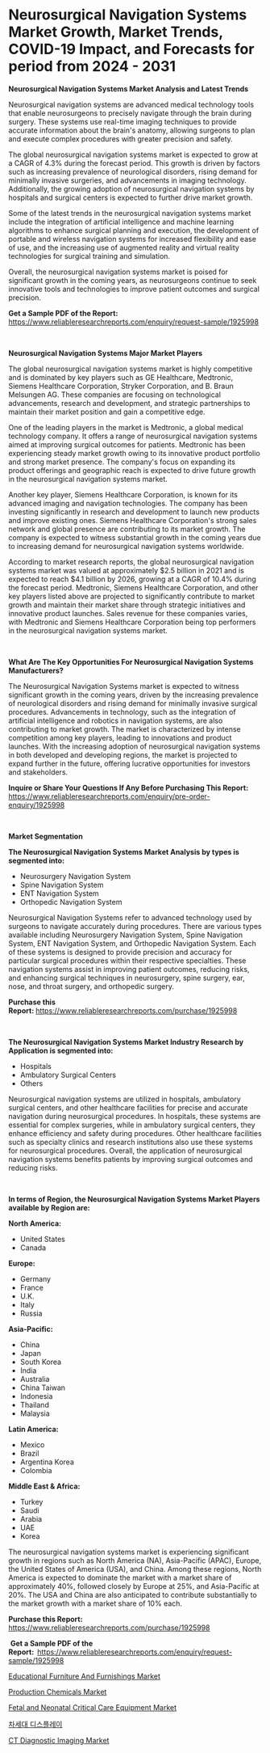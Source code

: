 <p><h1>Neurosurgical Navigation Systems Market Growth, Market Trends, COVID-19 Impact, and Forecasts for period from 2024 - 2031</h1></p><p><strong>Neurosurgical Navigation Systems Market Analysis and Latest Trends</strong></p>
<p><p>Neurosurgical navigation systems are advanced medical technology tools that enable neurosurgeons to precisely navigate through the brain during surgery. These systems use real-time imaging techniques to provide accurate information about the brain's anatomy, allowing surgeons to plan and execute complex procedures with greater precision and safety.</p><p>The global neurosurgical navigation systems market is expected to grow at a CAGR of 4.3% during the forecast period. This growth is driven by factors such as increasing prevalence of neurological disorders, rising demand for minimally invasive surgeries, and advancements in imaging technology. Additionally, the growing adoption of neurosurgical navigation systems by hospitals and surgical centers is expected to further drive market growth.</p><p>Some of the latest trends in the neurosurgical navigation systems market include the integration of artificial intelligence and machine learning algorithms to enhance surgical planning and execution, the development of portable and wireless navigation systems for increased flexibility and ease of use, and the increasing use of augmented reality and virtual reality technologies for surgical training and simulation.</p><p>Overall, the neurosurgical navigation systems market is poised for significant growth in the coming years, as neurosurgeons continue to seek innovative tools and technologies to improve patient outcomes and surgical precision.</p></p>
<p><strong>Get a Sample PDF of the Report:&nbsp;</strong> <a href="https://www.reliableresearchreports.com/enquiry/request-sample/1925998">https://www.reliableresearchreports.com/enquiry/request-sample/1925998</a></p>
<p>&nbsp;</p>
<p><strong>Neurosurgical Navigation Systems Major Market Players</strong></p>
<p><p>The global neurosurgical navigation systems market is highly competitive and is dominated by key players such as GE Healthcare, Medtronic, Siemens Healthcare Corporation, Stryker Corporation, and B. Braun Melsungen AG. These companies are focusing on technological advancements, research and development, and strategic partnerships to maintain their market position and gain a competitive edge.</p><p>One of the leading players in the market is Medtronic, a global medical technology company. It offers a range of neurosurgical navigation systems aimed at improving surgical outcomes for patients. Medtronic has been experiencing steady market growth owing to its innovative product portfolio and strong market presence. The company's focus on expanding its product offerings and geographic reach is expected to drive future growth in the neurosurgical navigation systems market.</p><p>Another key player, Siemens Healthcare Corporation, is known for its advanced imaging and navigation technologies. The company has been investing significantly in research and development to launch new products and improve existing ones. Siemens Healthcare Corporation's strong sales network and global presence are contributing to its market growth. The company is expected to witness substantial growth in the coming years due to increasing demand for neurosurgical navigation systems worldwide.</p><p>According to market research reports, the global neurosurgical navigation systems market was valued at approximately $2.5 billion in 2021 and is expected to reach $4.1 billion by 2026, growing at a CAGR of 10.4% during the forecast period. Medtronic, Siemens Healthcare Corporation, and other key players listed above are projected to significantly contribute to market growth and maintain their market share through strategic initiatives and innovative product launches. Sales revenue for these companies varies, with Medtronic and Siemens Healthcare Corporation being top performers in the neurosurgical navigation systems market.</p></p>
<p>&nbsp;</p>
<p><strong>What Are The Key Opportunities For Neurosurgical Navigation Systems Manufacturers?</strong></p>
<p><p>The Neurosurgical Navigation Systems market is expected to witness significant growth in the coming years, driven by the increasing prevalence of neurological disorders and rising demand for minimally invasive surgical procedures. Advancements in technology, such as the integration of artificial intelligence and robotics in navigation systems, are also contributing to market growth. The market is characterized by intense competition among key players, leading to innovations and product launches. With the increasing adoption of neurosurgical navigation systems in both developed and developing regions, the market is projected to expand further in the future, offering lucrative opportunities for investors and stakeholders.</p></p>
<p><strong>Inquire or Share Your Questions If Any Before Purchasing This Report:</strong> <a href="https://www.reliableresearchreports.com/enquiry/pre-order-enquiry/1925998">https://www.reliableresearchreports.com/enquiry/pre-order-enquiry/1925998</a></p>
<p>&nbsp;</p>
<p><strong>Market Segmentation</strong></p>
<p><strong>The Neurosurgical Navigation Systems Market Analysis by types is segmented into:</strong></p>
<p><ul><li>Neurosurgery Navigation System</li><li>Spine Navigation System</li><li>ENT Navigation System</li><li>Orthopedic Navigation System</li></ul></p>
<p><p>Neurosurgical Navigation Systems refer to advanced technology used by surgeons to navigate accurately during procedures. There are various types available including Neurosurgery Navigation System, Spine Navigation System, ENT Navigation System, and Orthopedic Navigation System. Each of these systems is designed to provide precision and accuracy for particular surgical procedures within their respective specialties. These navigation systems assist in improving patient outcomes, reducing risks, and enhancing surgical techniques in neurosurgery, spine surgery, ear, nose, and throat surgery, and orthopedic surgery.</p></p>
<p><strong>Purchase this Report:&nbsp;</strong><a href="https://www.reliableresearchreports.com/purchase/1925998">https://www.reliableresearchreports.com/purchase/1925998</a></p>
<p>&nbsp;</p>
<p><strong>The Neurosurgical Navigation Systems Market Industry Research by Application is segmented into:</strong></p>
<p><ul><li>Hospitals</li><li>Ambulatory Surgical Centers</li><li>Others</li></ul></p>
<p><p>Neurosurgical navigation systems are utilized in hospitals, ambulatory surgical centers, and other healthcare facilities for precise and accurate navigation during neurosurgical procedures. In hospitals, these systems are essential for complex surgeries, while in ambulatory surgical centers, they enhance efficiency and safety during procedures. Other healthcare facilities such as specialty clinics and research institutions also use these systems for neurosurgical procedures. Overall, the application of neurosurgical navigation systems benefits patients by improving surgical outcomes and reducing risks.</p></p>
<p>&nbsp;</p>
<p><strong>In terms of Region, the Neurosurgical Navigation Systems Market Players available by Region are:</strong></p>
<p>
    <p> <strong> North America: </strong>
        <ul>
            <li>United States</li>
            <li>Canada</li>
        </ul>
        </p> 
    <p> <strong> Europe: </strong>
        <ul>
            <li>Germany</li>
            <li>France</li>
            <li>U.K.</li>
            <li>Italy</li>
            <li>Russia</li>
        </ul>
        </p> 
    <p> <strong> Asia-Pacific: </strong>
        <ul>
            <li>China</li>
            <li>Japan</li>
            <li>South Korea</li>
            <li>India</li>
            <li>Australia</li>
            <li>China Taiwan</li>
            <li>Indonesia</li>
            <li>Thailand</li>
            <li>Malaysia</li>
        </ul>
        </p> 
    <p> <strong> Latin America: </strong>
        <ul>
            <li>Mexico</li>
            <li>Brazil</li>
            <li>Argentina Korea</li>
            <li>Colombia</li>
        </ul>
        </p> 
    <p> <strong> Middle East & Africa: </strong>
        <ul>
            <li>Turkey</li>
            <li>Saudi</li>
            <li>Arabia</li>
            <li>UAE</li>
            <li>Korea</li>
        </ul>
    </p>
    </p>
<p><p>The neurosurgical navigation systems market is experiencing significant growth in regions such as North America (NA), Asia-Pacific (APAC), Europe, the United States of America (USA), and China. Among these regions, North America is expected to dominate the market with a market share of approximately 40%, followed closely by Europe at 25%, and Asia-Pacific at 20%. The USA and China are also anticipated to contribute substantially to the market growth with a market share of 10% each.</p></p>
<p><strong>Purchase this Report: </strong><a href="https://www.reliableresearchreports.com/purchase/1925998">https://www.reliableresearchreports.com/purchase/1925998</a></p>
<p>&nbsp;<strong>Get a Sample PDF of the Report:&nbsp;&nbsp;</strong><a href="https://www.reliableresearchreports.com/enquiry/request-sample/1925998">https://www.reliableresearchreports.com/enquiry/request-sample/1925998</a></p>
<p><strong></strong></p>
<p><p><a href="https://sulfuric-clavicle-d39.notion.site/Educational-Furniture-And-Furnishings-Market-Size-Growing-and-Forecasted-for-period-from-2024-2031-0ec74e91e693471eac2cbe45ac7c19ea">Educational Furniture And Furnishings Market</a></p><p><a href="https://view.publitas.com/reportprime-1/production-chemicals-market-dynamics-2024-2031-also-about-its-market-trends-projections-and-opportunities/">Production Chemicals Market</a></p><p><a href="https://github.com/jj19131/Market-Research-Report-List-1/blob/main/fetal-and-neonatal-critical-care-equipment-market.md">Fetal and Neonatal Critical Care Equipment Market</a></p><p><a href="https://medium.com/@marcolarbadie98078y/%EB%8B%A4%EC%9D%8C-%EC%84%B8%EB%8C%80-%EB%94%94%EC%8A%A4%ED%94%8C%EB%A0%88%EC%9D%B4-%EC%8B%9C%EC%9E%A5-%EC%8B%9C%EC%9E%A5-%EC%A0%90%EC%9C%A0%EC%9C%A8-%EC%8B%9C%EC%9E%A5-%EB%8F%99%ED%96%A5-%EB%B0%8F-%EB%AF%B8%EB%9E%98-%EC%84%B1%EC%9E%A5-%ED%83%90%EC%83%89-9dd1be1cc825">차세대 디스플레이</a></p><p><a href="https://github.com/jodemen/Market-Research-Report-List-1/blob/main/ct-diagnostic-imaging-market.md">CT Diagnostic Imaging Market</a></p></p>